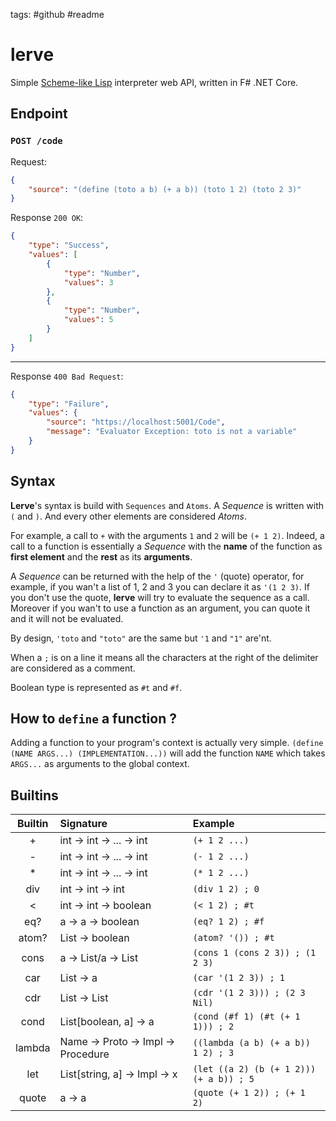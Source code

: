 tags: #github  #readme 

# lerve
Simple [Scheme-like Lisp](https://fr.wikipedia.org/wiki/Scheme) interpreter web API, written in F# .NET Core.

## Endpoint

### `POST /code`

Request:
```json
{
	"source": "(define (toto a b) (+ a b)) (toto 1 2) (toto 2 3)"
}
```

Response `200 OK`:
```json
{
	"type": "Success",
	"values": [
		{
			"type": "Number",
			"values": 3
		},
		{
			"type": "Number",
			"values": 5
		}
	]
}
```
---
Response `400 Bad Request`:
```json
{
	"type": "Failure",
	"values": {
		"source": "https://localhost:5001/Code",
		"message": "Evaluator Exception: toto is not a variable"
	}
}
```

## Syntax
**Lerve**'s syntax is build with `Sequences` and `Atoms`. A *Sequence* is written with `(` and `)`. And every other elements are considered *Atoms*.

For example, a call to `+` with the arguments `1` and `2` will be `(+ 1 2)`. Indeed, a call to a function is essentially a *Sequence* with the **name** of the function as **first element** and the **rest** as its **arguments**. 

A *Sequence* can be returned with the help of the  `'` (quote) operator, for example, if you wan't a list of 1, 2 and 3  you can declare it as `'(1 2 3)`. If you don't use the quote, **lerve** will try to evaluate the sequence as a call. Moreover if you wan't to use a function as an argument, you can quote it and it will not be  evaluated. 

By design, `'toto` and  `"toto"` are the same but `'1` and `"1"` are'nt.

When a `;` is on a line it means all the characters at the right of the delimiter are considered as a comment.

Boolean type is represented as `#t` and `#f`.

## How to `define` a function ?
Adding a function to your program's context is actually very simple. 
`(define (NAME ARGS...) (IMPLEMENTATION...))` will add the function `NAME` which takes `ARGS...` as arguments to the global context.

## Builtins

| Builtin | Signature                          | Example                                 |
|:-------:|:---------------------------------- |:--------------------------------------- |
|    +    | int -> int -> ... -> int           | `(+ 1 2 ...)`                           |
|    -    | int -> int -> ... -> int           | `(- 1 2 ...)`                           |
|    *    | int -> int -> ... -> int           | `(* 1 2 ...)`                           |
|   div   | int -> int -> int                  | `(div 1 2) ; 0`                         |
|    <    | int -> int -> boolean              | `(< 1 2) ; #t`                          |
|   eq?   | a -> a -> boolean                  | `(eq? 1 2) ; #f`                        |
|  atom?  | List -> boolean                    | `(atom? '()) ; #t`                      |
|  cons   | a -> List/a -> List                | `(cons 1 (cons 2 3)) ; (1 2 3)`         |
|   car   | List -> a                          | `(car '(1 2 3)) ; 1`                    |
|   cdr   | List -> List                       | `(cdr '(1 2 3))) ; (2 3 Nil)`           |
|  cond   | List[boolean, a] -> a              | `(cond (#f 1) (#t (+ 1 1))) ; 2`        |
| lambda  | Name -> Proto -> Impl -> Procedure | `((lambda (a b) (+ a b)) 1 2) ; 3`      |
|   let   | List[string, a] -> Impl -> x       | `(let ((a 2) (b (+ 1 2))) (+ a b)) ; 5` |
|  quote  | a -> a                             | `(quote (+ 1 2)) ; (+ 1 2)`             |



